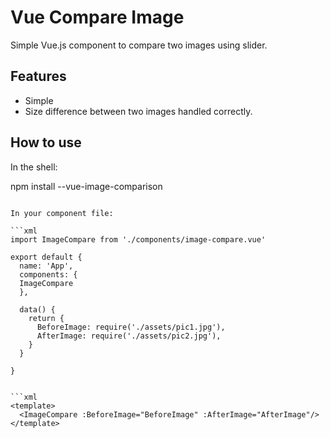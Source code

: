 # Vue Compare Image


Simple Vue.js component to compare two images using slider.



## Features

- Simple
- Size difference between two images handled correctly. 

## How to use

In the shell:


npm install --vue-image-comparison
```

In your component file:

```xml
import ImageCompare from './components/image-compare.vue'

export default {
  name: 'App',
  components: {
  ImageCompare
  },

  data() {
    return {
      BeforeImage: require('./assets/pic1.jpg'),
      AfterImage: require('./assets/pic2.jpg'),
    }
  }

}
```
```

```xml
<template>
  <ImageCompare :BeforeImage="BeforeImage" :AfterImage="AfterImage"/>
</template>
```

